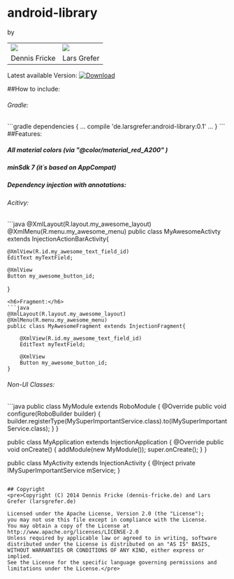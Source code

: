 android-library
===============

by
<table>
	<tr>
		<td><img src="https://de.gravatar.com/userimage/63287007/45a67c3e3d367da058c3f3a8d61b3a5b.jpg" /></td>
		<td><img src="http://0.gravatar.com/avatar/0bc5394f410f232a835c831656b2c542"/></td>
	</tr>
	<tr>
		<td>Dennis Fricke</td>
		<td>Lars Grefer</td>
	</tr>
</table>

Latest available Version: [ ![Download](https://api.bintray.com/packages/larsgrefer/maven/android-library/images/download.svg) ](https://bintray.com/larsgrefer/maven/android-library/_latestVersion)

##How to include:
<h6>Gradle:</h6>
```gradle
dependencies {
    ...
    compile 'de.larsgrefer:android-library:0.1'
    ...
}
```
##Features:
<h5>All material colors (via "@color/material_red_A200" )</h5>
<h5>minSdk 7 (it´s based on AppCompat)</h5>
<h5>Dependency injection with annotations:</h5>
<h6>Acitivy:</h6>
```java
@XmlLayout(R.layout.my_awesome_layout)
@XmlMenu(R.menu.my_awesome_menu)
public class MyAwesomeActivty extends InjectionActionBarActivity{
	
	@XmlView(R.id.my_awesome_text_field_id)
	EditText myTextField;
	
	@XmlView
	Button my_awesome_button_id;
}
```
<h6>Fragment:</h6>
```java
@XmlLayout(R.layout.my_awesome_layout)
@XmlMenu(R.menu.my_awesome_menu)
public class MyAwesomeFragment extends InjectionFragment{
	
	@XmlView(R.id.my_awesome_text_field_id)
	EditText myTextField;
	
	@XmlView
	Button my_awesome_button_id;
}
```
<h6>Non-UI Classes:</h6>
```java
public class MyModule extends RoboModule {
	@Override
    public void configure(RoboBuilder builder)
    {
        builder.registerType(MySuperImportantService.class).to(IMySuperImportantService.class);
    }
}

public class MyApplication extends InjectionApplication {
	@Override
	public void onCreate() {
        addModule(new MyModule());
        super.onCreate();
    }
}

public class MyActivity extends InjectionActivity {
	@Inject
	private IMySuperImportantService mService;
}
```

## Copyright
<pre>Copyright (C) 2014 Dennis Fricke (dennis-fricke.de) and Lars Grefer (larsgrefer.de)

Licensed under the Apache License, Version 2.0 (the "License");
you may not use this file except in compliance with the License.
You may obtain a copy of the License at
http://www.apache.org/licenses/LICENSE-2.0
Unless required by applicable law or agreed to in writing, software
distributed under the License is distributed on an "AS IS" BASIS,
WITHOUT WARRANTIES OR CONDITIONS OF ANY KIND, either express or implied.
See the License for the specific language governing permissions and
limitations under the License.</pre>